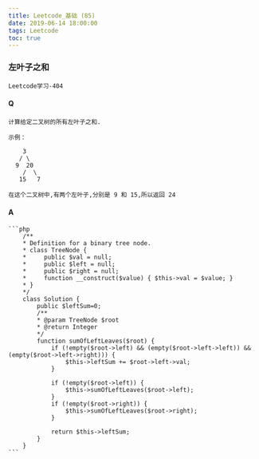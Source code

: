 ```yaml
---
title: Leetcode_基础 (85)
date: 2019-06-14 18:00:00
tags: Leetcode
toc: true
---
```


### 左叶子之和
    Leetcode学习-404

<!-- more -->

#### Q
    计算给定二叉树的所有左叶子之和.

    示例：

        3
       / \
      9  20
        /  \
       15   7

    在这个二叉树中,有两个左叶子,分别是 9 和 15,所以返回 24

#### A
    ```php
        /**
        * Definition for a binary tree node.
        * class TreeNode {
        *     public $val = null;
        *     public $left = null;
        *     public $right = null;
        *     function __construct($value) { $this->val = $value; }
        * }
        */
        class Solution {
            public $leftSum=0;
            /**
            * @param TreeNode $root
            * @return Integer
            */
            function sumOfLeftLeaves($root) {
                if (!empty($root->left) && (empty($root->left->left)) && (empty($root->left->right))) {
                    $this->leftSum += $root->left->val;
                }

                if (!empty($root->left)) {
                    $this->sumOfLeftLeaves($root->left);
                }
                if (!empty($root->right)) {
                    $this->sumOfLeftLeaves($root->right);
                }

                return $this->leftSum;
            }
        }
    ```
